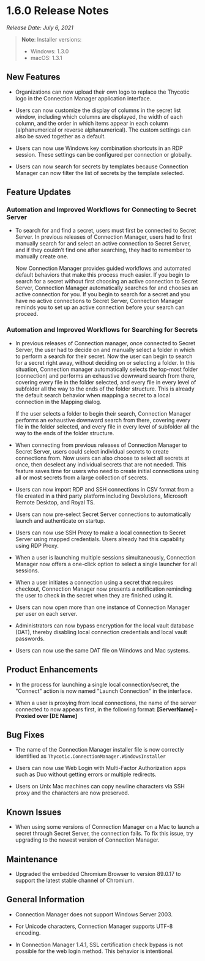 [title]: # (1.6.0 Release)
[tags]: # (release notes)
[priority]: # (888)

# 1.6.0 Release Notes

*Release Date: July 6, 2021*

>**Note**: Installer versions:
>
> * Windows: 1.3.0
> * macOS: 1.3.1

## New Features

* Organizations can now upload their own logo to replace the Thycotic logo in the Connection Manager application interface.

* Users can now customize the display of columns in the secret list window, including which columns are displayed, the width of each column, and the order in which items appear in each column (alphanumerical or reverse alphanumerical). The custom settings can also be saved together as a default.

* Users can now use Windows key combination shortcuts in an RDP session. These settings can be configured per connection or globally.

* Users can now search for secrets by templates because Connection Manager can now filter the list of secrets by the template selected.

## Feature Updates

### Automation and Improved Workflows for Connecting to Secret Server

* To search for and find a secret, users must first be connected to Secret Server. In previous releases of Connection Manager, users had to first manually search for and select an active connection to Secret Server, and if they couldn’t find one after searching, they had to remember to manually create one.

   Now Connection Manager provides guided workflows and automated default behaviors that make this process much easier. If you begin to search for a secret without first choosing an active connection to Secret Server, Connection Manager automatically searches for and chooses an active connection for you. If you begin to search for a secret and you have no active connections to Secret Server, Connection Manager reminds you to set up an active connection before your search can proceed.

### Automation and Improved Workflows for Searching for Secrets

* In previous releases of Connection manager, once connected to Secret Server, the user had to decide on and manually select a folder in which to perform a search for their secret. Now the user can begin to search for a secret right away, without deciding on or selecting a folder. In this situation, Connection manager automatically selects the top-most folder (connection) and performs an exhaustive downward search from there, covering every file in the folder selected, and every file in every level of subfolder all the way to the ends of the folder structure. This is already the default search behavior when mapping a secret to a local connection in the Mapping dialog.

   If the user selects a folder to begin their search, Connection Manager performs an exhaustive downward search from there, covering every file in the folder selected, and every file in every level of subfolder all the way to the ends of the folder structure.

* When connecting from previous releases of Connection Manager to Secret Server, users could select individual secrets to create connections from. Now users can also choose to select all secrets at once, then deselect any individual secrets that are not needed. This feature saves time for users who need to create initial connections using all or most secrets from a large collection of secrets.

* Users can now import RDP and SSH connections in CSV format from a file created in a third party platform including Devolutions, Microsoft Remote Desktop, and Royal TS.

* Users can now pre-select Secret Server connections to automatically launch and authenticate on startup.

* Users can now use SSH Proxy to make a local connection to Secret Server using mapped credentials. Users already had this capability using RDP Proxy.

* When a user is launching multiple sessions simultaneously, Connection Manager now offers a one-click option to select a single launcher for all sessions.

* When a user initiates a connection using a secret that requires checkout, Connection Manager now presents a notification reminding the user to check in the secret when they are finished using it.

* Users can now open more than one instance of Connection Manager per user on each server.

* Administrators can now bypass encryption for the local vault database (DAT), thereby disabling local connection credentials and local vault passwords.

* Users can now use the same DAT file on Windows and Mac systems.

## Product Enhancements

* In the process for launching a single local connection/secret, the "Connect" action is now named "Launch Connection" in the interface.

* When a user is proxying from local connections, the name of the server connected to now appears first, in the following format:
**[ServerName] - Proxied over [DE Name]**

## Bug Fixes

* The name of the Connection Manager installer file is now correctly identified as `Thycotic.ConnectionManager.WindowsInstaller`

* Users can now use Web Login with Multi-Factor Authorization apps such as Duo without getting errors or multiple redirects.

* Users on Unix Mac machines can copy newline characters via SSH proxy and the characters are now preserved.

## Known Issues

* When using some versions of Connection Manager on a Mac to launch a secret through Secret Server, the connection fails. To fix this issue, try upgrading to the newest version of Connection Manager.

## Maintenance 

* Upgraded the embedded Chromium Browser to version 89.0.17 to support the latest stable channel of Chromium.

## General Information

* Connection Manager does not support Windows Server 2003.

* For Unicode characters, Connection Manager supports UTF-8 encoding.

* In Connection Manager 1.4.1, SSL certification check bypass is not possible for the web login method. This behavior is intentional.
